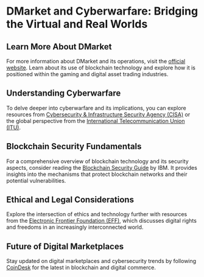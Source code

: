 # DMarket and Cyberwarfare: Bridging the Virtual and Real Worlds

## Learn More About DMarket

For more information about DMarket and its operations, visit the [official website](https://dmarket.com/). Learn about its use of blockchain technology and explore how it is positioned within the gaming and digital asset trading industries.

## Understanding Cyberwarfare

To delve deeper into cyberwarfare and its implications, you can explore resources from [Cybersecurity & Infrastructure Security Agency (CISA)](https://www.cisa.gov/cybersecurity) or the global perspective from the [International Telecommunication Union (ITU)](https://www.itu.int/en/ITU-D/Cybersecurity/Pages/default.aspx).

## Blockchain Security Fundamentals

For a comprehensive overview of blockchain technology and its security aspects, consider reading the [Blockchain Security Guide](https://www.ibm.com/topics/blockchain-security) by IBM. It provides insights into the mechanisms that protect blockchain networks and their potential vulnerabilities.

## Ethical and Legal Considerations

Explore the intersection of ethics and technology further with resources from the [Electronic Frontier Foundation (EFF)](https://www.eff.org/), which discusses digital rights and freedoms in an increasingly interconnected world.

## Future of Digital Marketplaces

Stay updated on digital marketplaces and cybersecurity trends by following [CoinDesk](https://www.coindesk.com/) for the latest in blockchain and digital commerce.